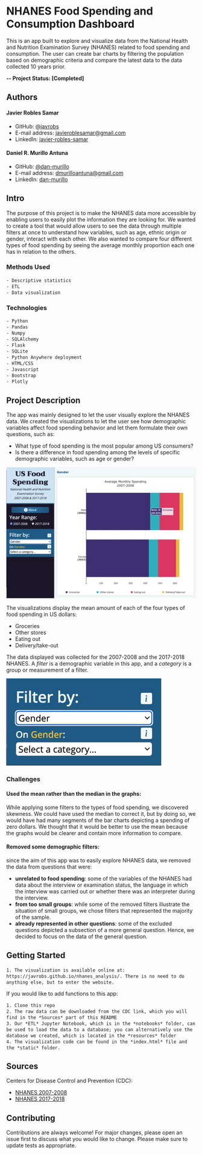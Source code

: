 # NHANES Food Spending and Consumption Dashboard

This is an app built to explore and visualize data from the National Health and Nutrition Examination Survey (NHANES) related to food spending and consumption. The user can create bar charts by filtering the population based on demographic criteria and compare the latest data to the data collected 10 years prior.

**-- Project Status: [Completed]**

## Authors
#### Javier Robles Samar
- GitHub: [@javrobs](https://github.com/javrobs)
- E-mail address: javieroblesamar@gmail.com
- LinkedIn: [javier-robles-samar](https://www.linkedin.com/in/javier-robles-samar/)

#### Daniel R. Murillo Antuna
- GitHub: [@dan-murillo](https://github.com/dan-murillo)
- E-mail address: dmurilloantuna@gmail.com
- LinkedIn: [dan-murillo](https://www.linkedin.com/in/dan-murillo)


## Intro

The purpose of this project is to make the NHANES data more accessible by enabling users to easily plot the information they are looking for. We wanted to create a tool that would allow users to see the data through multiple filters at once to understand how variables, such as age, ethnic origin or gender, interact with each other. We also wanted to compare four different types of food spending by seeing the average monthly proportion each one has in relation to the others.

### Methods Used
    - Descriptive statistics
    - ETL
    - Data visualization

### Technologies
    - Python
    - Pandas
    - Numpy
    - SQLAlchemy
    - Flask
    - SQLite
    - Python Anywhere deployment
    - HTML/CSS
    - Javascript
    - Bootstrap
    - Plotly

## Project Description
The app was mainly designed to let the user visually explore the NHANES data. We created the visualizations to let the user see how demographic variables affect food spending behavior and let them formulate their own questions, such as:
- What type of food spending is the most popular among US consumers?
- Is there a difference in food spending among the levels of specific demographic variables, such as age or gender?

![Dashboard image](resources/readme-image-1.png)

The visualizations display the mean amount of each of the four types of food spending in US dollars:
- Groceries
- Other stores
- Eating out
- Delivery/take-out

The data displayed was collected for the 2007-2008 and the 2017-2018 NHANES. A *filter* is a demographic variable in this app, and a *category* is a group or measurement of a filter.

![Filters and categories image](resources/readme-image-2.png)

### Challenges
#### Used the mean rather than the median in the graphs:
While applying some filters to the types of food spending, we discovered skewness. We could have used the median to correct it, but by doing so, we would have had many segments of the bar charts depicting a spending of zero dollars. We thought that it would be better to use the mean because the graphs would be clearer and contain more information to compare.

#### Removed some demographic filters:
since the aim of this app was to easily explore NHANES data, we removed the data from questions that were:
- **unrelated to food spending**: some of the variables of the NHANES had data about the interview or examination status, the language in which the interview was carried out or whether there was an interpreter during the interview.
- **from too small groups**: while some of the removed filters illustrate the situation of small groups, we chose filters that represented the majority of the sample.
- **already represented in other questions**: some of the excluded questions depicted a subsection of a more general question. Hence, we decided to focus on the data of the general question.
## Getting Started
    1. The visualization is available online at: https://javrobs.github.io/nhanes_analysis/. There is no need to do anything else, but to enter the website.

If you would like to add functions to this app:

    1. Clone this repo
    2. The raw data can be downloaded from the CDC link, which you will find in the *Sources* part of this README
    3. Our *ETL* Jupyter Notebook, which is in the *notebooks* folder, can be used to load the data to a database; you can alternatively use the database we created, which is located in the *resources* folder
    4. The visualization code can be found in the *index.html* file and the *static* folder.

## Sources
Centers for Disease Control and Prevention (CDC):
- [NHANES 2007-2008](https://wwwn.cdc.gov/Nchs/Nhanes/continuousnhanes/default.aspx?BeginYear=2007)
- [NHANES 2017-2018](https://wwwn.cdc.gov/Nchs/Nhanes/continuousnhanes/default.aspx?BeginYear=2017)

## Contributing
Contributions are always welcome! For major changes, please open an issue first to discuss what you would like to change. Please make sure to update tests as appropriate.